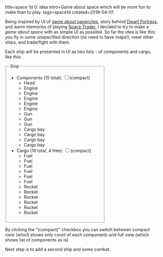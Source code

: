 title=space 1d 0: idea
intro=Game about space which will be more fun to make than to play.
tags=space1d
created=2018-04-01

Being inspired by UI of [game about paperclips][p], story behind [Dwarf Fortress][df], and warm memories of playing [Space Trader][st],
I decided to try to make a _game about space_ with as simple UI as possible.
So far the idea is like this: you fly in some unspecified direction (no need to have maps!),
meet other ships, and trade/fight with them.

[p]: https://www.decisionproblem.com/paperclips/index2.html
[df]: https://en.wikipedia.org/wiki/Dwarf_Fortress
[st]: https://en.wikipedia.org/wiki/Space_Trader_(Palm_OS)

Each ship will be presented in UI as two lists - of components and cargo, like this:

<div>
<style>
.ship {display:inline-block; width:300px}
.compact:checked ~ ul:not(.compact) {display:none}
.compact:not(:checked) ~ ul.compact {display:none}
</style>
<fieldset class="ship">
        <legend>Ship</legend>
        <ul>
                <li>Components (<span class="components-count">15</span> total):
                        <input type="checkbox" class="compact" id="components-compact"><label for="components-compact">(compact)</label>
                        <ul class="compact">
                                <li>Head</li>
                                <li>Engine x5</li>
                                <li>Gun x3</li>
                                <li>Cargo bay x4</li>
                        </ul>
                        <ul>
                                <li>Head</li>
                                <li>Engine</li>
                                <li>Engine</li>
                                <li>Engine</li>
                                <li>Engine</li>
                                <li>Engine</li>
                                <li>Gun</li>
                                <li>Gun</li>
                                <li>Gun</li>
                                <li>Cargo bay</li>
                                <li>Cargo bay</li>
                                <li>Cargo bay</li>
                                <li>Cargo bay</li>
                        </ul>
                </li>
                <li>Cargo (<span class="cargo-count">16</span> total, <span class="cargo-free">4</span> free):
                        <input type="checkbox" class="compact" id="cargo-compact"><label for="cargo-compact">(compact)</label>
                        <ul class="compact">
                                <li>Fuel x6</li>
                                <li>Rocket x6</li>
                        </ul>
                        <ul>
                                <li>Fuel</li>
                                <li>Fuel</li>
                                <li>Fuel</li>
                                <li>Fuel</li>
                                <li>Fuel</li>
                                <li>Fuel</li>
                                <li>Rocket</li>
                                <li>Rocket</li>
                                <li>Rocket</li>
                                <li>Rocket</li>
                                <li>Rocket</li>
                                <li>Rocket</li>
                        </ul>
                </li>
        </ul>
</fieldset
</div>

By clicking the "(compact)" checkbox you can switch between
compact view (which shows only count of each component)
and
full view (which shows list of components as is)

Next step is to add a second ship and some combat.

